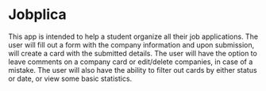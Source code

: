 # Jobplica

This app is intended to help a student organize all their job applications. The user will fill out a form with the company information and upon submission, will create a card with the submitted details. The user will have the option to leave comments on a company card or edit/delete companies, in case of a mistake. The user will also have the ability to filter out cards by either status or date, or view some basic statistics.